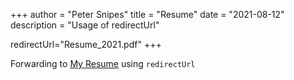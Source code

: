 +++
author = "Peter Snipes"
title = "Resume"
date = "2021-08-12"
description = "Usage of redirectUrl"

redirectUrl="Resume_2021.pdf"
+++

Forwarding to [My Resume](file:///C:/Users/psnip/Desktop/cmpsc480/Portfolio-Website/Resume%202021.pdf) using `redirectUrl`
